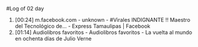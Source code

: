 #Log of 02 day

1. [00:24] m.facebook.com - unknown - #Virales INDIGNANTE ‼ Maestro del Tecnológico de... - Express Tamaulipas | Facebook
1. [01:14] Audiolibros favoritos - Audiolibros favoritos - La vuelta al mundo en ochenta días de Julio Verne

